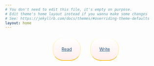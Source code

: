 ```yaml
---
# You don't need to edit this file, it's empty on purpose.
# Edit theme's home layout instead if you wanna make some changes
# See: https://jekyllrb.com/docs/themes/#overriding-theme-defaults
layout: home
---
```


<style>
{% capture style %}

.box-links-to-major-actions {
  ul {
  margin: auto;
  text-align: center;
  }
  ul>a {
    display: inline-block;
    background-color:#FEE;
    background-image:linear-gradient(
    #FFF,
    #FEE
    );
    border-bottom: 0.2em solid #FB1;
    border-left: 0.1em solid #FE6;
    border-right: 0.1em solid #FE6;
    border-radius: 2.4em;
    color: #258;
    margin: 1em;
    padding: 2em;
  }
  li { list-style-type:none; }
}


{% endcapture %}
{{ style | scssify }}
</style>

<div class="box-links-to-major-actions">
  <ul>
    <a href="{{ site.baseurl }}/wiki">
      <li>Read</li>
    </a>
    <a href="https://github.com/MrArgote/Senyouwipedia/new/master/_wiki">
      <li>Write</li>
    </a>
  </ul>
</div>

